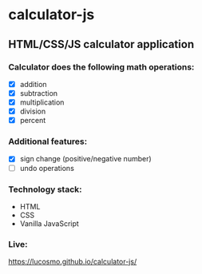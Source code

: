# calculator-js
## HTML/CSS/JS calculator application
### Calculator does the following math operations:
- [x] addition
- [x] subtraction
- [x] multiplication
- [x] division
- [x] percent
### Additional features:
- [x] sign change (positive/negative number)
- [ ] undo operations
### Technology stack:
- HTML
- CSS
- Vanilla JavaScript 

### Live:
https://lucosmo.github.io/calculator-js/

